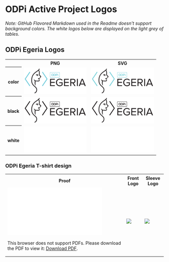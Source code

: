 # ODPi Active Project Logos

*Note: GitHub Flavored Markdown used in the Readme doesn't support background colors. The white logos below are displayed on the light grey of tables.*

## ODPi Egeria Logos

<table>
    <tr>
        <th></th>
        <th>PNG</th>
        <th>SVG</th>
    </tr>
    <tr>
        <th>color</th>
        <td><img src="/projects/egeria/egeria-color.png" width="200"></td>
        <td><img src="/projects/egeria/egeria-color.svg" width="200"></td>
    </tr>
    <tr>
        <th>black</th>
        <td><img src="/projects/egeria/egeria-black.png" width="200"></td>
        <td><img src="/projects/egeria/egeria-black.svg" width="200"></td>
    </tr>
    <tr>
        <th>white</th>
        <td><img src="/projects/egeria/egeria-white.png" width="200"></td>
        <td><img src="/projects/egeria/egeria-white.svg" width="200"></td>
    </tr>
</table>

### ODPi Egeria T-shirt design

<table>
    <tr>
        <th>Proof</th>
        <th>Front Logo</th>
        <th>Sleeve Logo</th>
    </tr>
    <tr>
        <td>
          <object data="/projects/egeria/egeria_shirt_proof.pdf" type="application/pdf" width="200px" height="200px">
              <embed src="/projects/egeria/egeria_shirt_proof.pdf">
                  <p>This browser does not support PDFs. Please download the PDF to view it: <a href="/projects/egeria/egeria_shirt_proof.pdf">Download PDF</a>.</p>
              </embed>
          </object>
        </td>
        <td><img src="/projects/egeria/egeria_shirt_front_logo.pdf" width="200"></td>
        <td><img src="/projects/egeria/egeria_shirt_sleeve_logo.pdf" width="200"></td>
    </tr>
</table>
